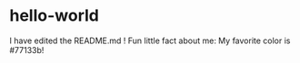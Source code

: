 # hello-world
I have edited the README.md !
Fun little fact about me:
  My favorite color is #77133b! 
  
